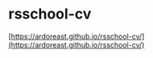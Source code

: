 # rsschool-cv

[https://ardoreast.github.io/rsschool-cv/](https://ardoreast.github.io/rsschool-cv/)
